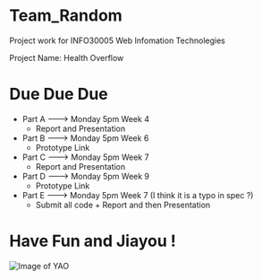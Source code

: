 # Team_Random

Project work for INFO30005 Web Infomation Technolegies

Project Name: Health Overflow

# Due Due Due

- Part A ---> Monday 5pm Week 4
    - Report and Presentation
- Part B ---> Monday 5pm Week 6
    - Prototype Link
- Part C ---> Monday 5pm Week 7
    - Report and Presentation
- Part D ---> Monday 5pm Week 9
    - Prototype Link
- Part E ---> Monday 5pm Week 7 (I think it is a typo in spec ?)
    - Submit all code + Report and then Presentation

# Have Fun and Jiayou !

![Image of YAO](http://img.qqday.com/allimg/120627/0921062E3-0.jpg)